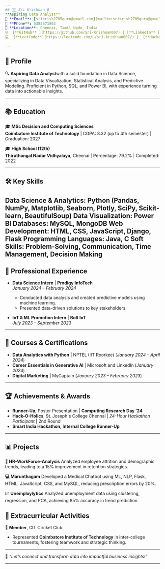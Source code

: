 ```yaml
---
## 👨‍💻 Sri Krishnan G  
**Aspiring Data Analyst**  
📧 **Email**: [srikrish2705guru@gmail.com](mailto:srikrish2705guru@gmail.com)  
📱 **Phone**: 6382571863  
📍 **Location**: Chennai, Tamil Nadu, India  
🌐  [**GitHub** ](https://github.com/Sri-Krishnan007) | [**LinkedIn** ](https://www.linkedin.com/in/sri-krishnan-g-a9b1b1273/)  
💻  [**LeetCode**](https://leetcode.com/u/sri-krishnan007/) |  [**HackerRank**](https://www.hackerrank.com/profile/srikrish2705guru)  

---
```


## 🎯 **Profile**  
🔍 **Aspiring Data Analyst**with a solid foundation in Data Science, specializing in Data Visualization, Statistical Analysis, and Predictive Modeling. Proficient in Python, SQL, and Power BI, with experience turning data into actionable insights. 

---

## 📚 **Education**  
🎓 **MSc Decision and Computing Sciences**  
**Coimbatore Institute of Technology** | CGPA: 8.32 (up to 4th semester) | Graduation: 2027  

🎓 **High School (12th)**  
**Thiruthangal Nadar Vidhyalaya**, Chennai | Percentage: 79.2% | Completed: 2022  

---

## 🛠️ Key Skills

Data Science & Analytics: Python (Pandas, NumPy, Matplotlib, Seaborn, Plotly, SciPy, Scikit-learn, BeautifulSoup)
Data Visualization: Power BI
Databases: MySQL, MongoDB
Web Development: HTML, CSS, JavaScript, Django, Flask
Programming Languages: Java, C
Soft Skills: Problem-Solving, Communication, Time Management, Decision Making
---

## 📌 **Professional Experience**  

- **Data Science Intern** | **Prodigy InfoTech**  
  *January 2024 – February 2024*  
  - Conducted data analysis and created predictive models using machine learning.  
  - Presented data-driven solutions to key stakeholders.  

- **IoT & ML Promotion Intern** | **Bolt IoT**  
  *July 2023 – September 2023*  

---

## 📜 **Courses & Certifications**  

- **Data Analytics with Python** | NPTEL (IIT Roorkee) (*January 2024 – April 2024*)  
- **Career Essentials in Generative AI** | Microsoft and LinkedIn (*January 2024*)  
- **Digital Marketing** | MyCaptain (*January 2023 – February 2023*)  

---

## 🏆 **Achievements & Awards**  

- **Runner-Up**, Poster Presentation | **Computing Research Day '24**  
- **Hack-O-Holics**, St. Joseph's College Chennai | *24-Hour Hackathon Participant* | 2nd Round
- **Smart India Hackathon**, **Internal College Runner-Up**  

---

## 📊 Projects

**🚀 HR-WorkForce-Analysis**
Analyzed employee attrition and demographic trends, leading to a 15% improvement in retention strategies.

**💻 Marunthagam**
Developed a Medical Chatbot using ML, NLP, Flask, HTML, JavaScript, CSS, and MySQL, reducing prescription errors by 20%.

**📈 Unemploylytics**
Analyzed unemployment data using clustering, regression, and PCA, achieving 85% accuracy in trend prediction.


## 🎯 **Extracurricular Activities**  

🏏 **Member**, CIT Cricket Club  
- Represented **Coimbatore Institute of Technology** in inter-college tournaments, fostering teamwork and strategic thinking.  

---

🌟 *“Let’s connect and transform data into impactful business insights!”*  

---

